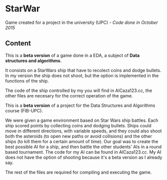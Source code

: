 # StarWar
Game created for a project in the university (UPC) - _Code done in October 2015_


## Content

This is a **beta version** of a game done in a EDA, a subject of **Data structures and algorithms**. 

It consists on a StarWars ship that have to recolect coins and dodge bullets. In my version the ship does not shoot, but the option is implemented in the functions of the ship.

The code of the ship controlled by my you will find in AlCaza123.cc, the other files are necesary for the correct operation of the game.


This is a **beta version** of a project for the Data Structures and Algorithms course (FIB-UPC). 

We were given a game environment based on Star Wars ship battles. 
Each ship scored points by collecting coins and dodging bullets. Ships could move in different directions, with variable speeds, and they could also shoot both the asteroids (to open new paths or avoid collisions) and the other ships (to kill them for a certain amount of time). 
Our goal was to create the best possible AI for a ship, and then battle the other students' AIs in a round based tournament. The code for my AI can be found in AICaza123.cc. My AI does not have the option of shooting because it's a beta version as I already say.

The rest of the files are required for compiling and executing the game.
